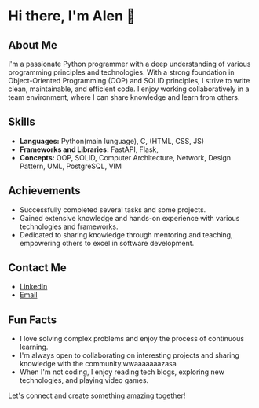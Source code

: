 # Hi there, I'm Alen 👋

## About Me
I'm a passionate Python programmer with a deep understanding of various programming principles and technologies. With a strong foundation in Object-Oriented Programming (OOP) and SOLID principles, I strive to write clean, maintainable, and efficient code. I enjoy working collaboratively in a team environment, where I can share knowledge and learn from others.

## Skills
- **Languages:** Python(main lunguage), C, (HTML, CSS, JS)
- **Frameworks and Libraries:** FastAPI, Flask,
- **Concepts:** OOP, SOLID, Computer Architecture, Network, Design Pattern, UML, PostgreSQL, VIM


## Achievements
- Successfully completed several tasks and some projects.
- Gained extensive knowledge and hands-on experience with various technologies and frameworks.
- Dedicated to sharing knowledge through mentoring and teaching, empowering others to excel in software development.

## Contact Me
- [LinkedIn](https://www.linkedin.com/in/alen-gabrielyan-374a032a5/)
- [Email](alenlyuda@gmail.com)

## Fun Facts
- I love solving complex problems and enjoy the process of continuous learning.
- I'm always open to collaborating on interesting projects and sharing knowledge with the community.wwaaaaaaazasa
- When I'm not coding, I enjoy reading tech blogs, exploring new technologies, and playing video games.

Let's connect and create something amazing together!
